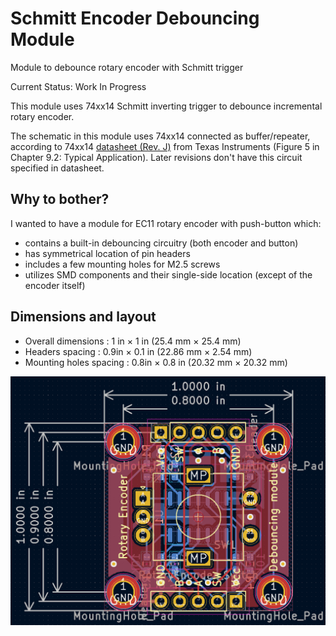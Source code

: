 # Schmitt Encoder Debouncing Module
 Module to debounce rotary encoder with Schmitt trigger

 Current Status: Work In Progress

This module uses 74xx14 Schmitt inverting trigger to debounce incremental rotary encoder.

The schematic in this module uses 74xx14 connected as buffer/repeater, according to 74xx14 [datasheet (Rev. J)](datasheets/sn74hc14(rev.j).pdf) from Texas Instruments (Figure 5 in Chapter 9.2: Typical Application). Later revisions don't have this circuit specified in datasheet.

## Why to bother?
I wanted to have a module for EC11 rotary encoder with push-button which:
- contains a built-in debouncing circuitry (both encoder and button)
- has symmetrical location of pin headers
- includes a few mounting holes for M2.5 screws
- utilizes SMD components and their single-side location (except of the encoder itself)

## Dimensions and layout

- Overall dimensions : 1 in × 1 in (25.4 mm × 25.4 mm)
- Headers spacing : 0.9in × 0.1 in (22.86 mm × 2.54 mm)
- Mounting holes spacing : 0.8in × 0.8 in (20.32 mm × 20.32 mm)

![Layout](images/layout.png)
